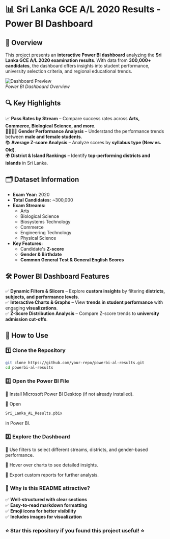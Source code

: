 # 📊 Sri Lanka GCE A/L 2020 Results - Power BI Dashboard  

## 📌 Overview  
This project presents an **interactive Power BI dashboard** analyzing the **Sri Lanka GCE A/L 2020 examination results**. With data from **300,000+ candidates**, the dashboard offers insights into student performance, university selection criteria, and regional educational trends.  

![Dashboard Preview](images/dashboard.jpg)  
*Power BI Dashboard Overview*  

## 🔍 Key Highlights  
📈 **Pass Rates by Stream** – Compare success rates across **Arts, Commerce, Biological Science, and more**.  
👩‍🎓👨‍🎓 **Gender Performance Analysis** – Understand the performance trends between **male and female students**.  
📚 **Average Z-score Analysis** – Analyze scores by **syllabus type (New vs. Old)**.  
🌍 **District & Island Rankings** – Identify **top-performing districts and islands** in Sri Lanka.  

## 🗂️ Dataset Information  
- **Exam Year:** 2020  
- **Total Candidates:** ~300,000  
- **Exam Streams:**  
  - Arts  
  - Biological Science  
  - Biosystems Technology  
  - Commerce  
  - Engineering Technology  
  - Physical Science  
- **Key Features:**  
  - Candidate's **Z-score**  
  - **Gender & Birthdate**  
  - **Common General Test & General English Scores**  

## 🛠️ Power BI Dashboard Features  
✅ **Dynamic Filters & Slicers** – Explore **custom insights** by filtering **districts, subjects, and performance levels**.  
✅ **Interactive Charts & Graphs** – View **trends in student performance** with engaging **visualizations**.  
✅ **Z-Score Distribution Analysis** – Compare Z-score trends to **university admission cut-offs**.  

## 🚀 How to Use  
### 1️⃣ **Clone the Repository**  
```sh
git clone https://github.com/your-repo/powerbi-al-results.git
cd powerbi-al-results
```
### 2️⃣ **Open the Power BI File**
🔹 Install Microsoft Power BI Desktop (if not already installed).

🔹 Open 
```sh 
Sri_Lanka_AL_Results.pbix
```
in Power BI.

### 3️⃣ **Explore the Dashboard**
🔹 Use filters to select different streams, districts, and gender-based performance.

🔹 Hover over charts to see detailed insights.

🔹 Export custom reports for further analysis.


### 🚀 **Why is this README attractive?**
✅ **Well-structured with clear sections**  
✅ **Easy-to-read markdown formatting**  
✅ **Emoji icons for better visibility**  
✅ **Includes images for visualization**  

### **⭐ Star this repository if you found this project useful! ⭐**


